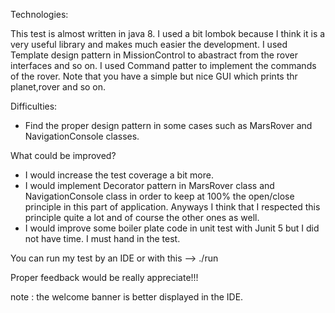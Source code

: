 Technologies:

This test is almost written in java 8. I used a bit lombok because I think it is a very
useful library and makes much easier the development.
I used Template design pattern in MissionControl to abastract from the rover interfaces and so on.
I used Command patter to implement the commands of the rover.
Note that you have a simple but nice GUI which prints thr planet,rover and so on.

Difficulties:

- Find the proper design pattern in some cases such as MarsRover and NavigationConsole classes.

What could be improved?

- I would increase the test coverage a bit more.
- I would implement Decorator pattern in MarsRover class and NavigationConsole class
in order to keep at 100% the open/close principle in this part of application.
Anyways I think that I respected this principle quite a lot and of course the other ones as well.
- I would improve some boiler plate code in unit test with Junit 5 but I did not have time. I must hand in the test.
 
You can run my test by an IDE or with this --> ./run

Proper feedback would be really appreciate!!!


note : the welcome banner is better displayed in the IDE.


